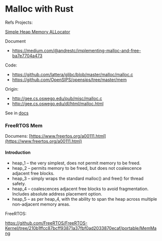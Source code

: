 # Malloc with Rust

Refs Projects:

[Simple Heap Memory ALLocator](https://github.com/CCareaga/heap_allocator)

Document

 - https://medium.com/@andrestc/implementing-malloc-and-free-ba7e7704a473

Code:

 - https://github.com/lattera/glibc/blob/master/malloc/malloc.c
 - https://github.com/OpenSIPS/opensips/tree/master/mem

Origin:

 - http://gee.cs.oswego.edu/pub/misc/malloc.c
 - http://gee.cs.oswego.edu/dl/html/malloc.html

See in [docs](docs/)

### FreeRTOS Mem

Documens: [https://www.freertos.org/a00111.html](https://www.freertos.org/a00111.html)

#### Introduction

 - heap_1 – the very simplest, does not permit memory to be freed.
 - heap_2 – permits memory to be freed, but does not coalescence adjacent free blocks.
 - heap_3 – simply wraps the standard malloc() and free() for thread safety.
 - heap_4 – coalescences adjacent free blocks to avoid fragmentation. Includes absolute address placement option.
 - heap_5 – as per heap_4, with the ability to span the heap across multiple non-adjacent memory areas.

FreeRTOS:

https://github.com/FreeRTOS/FreeRTOS-Kernel/tree/210b1ffcc87bcff93871a37fbf0ad2033870ecaf/portable/MemMang


